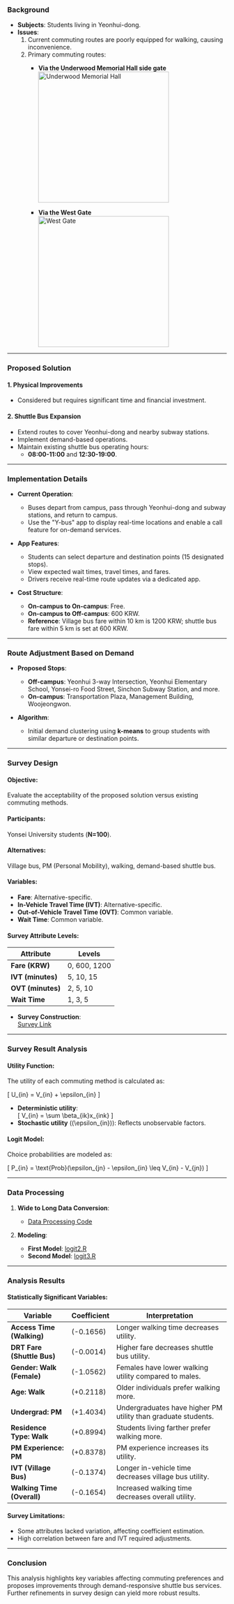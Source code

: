 ### Background

- **Subjects**: Students living in Yeonhui-dong.
- **Issues**:
    1. Current commuting routes are poorly equipped for walking, causing inconvenience.
    2. Primary commuting routes:
        - **Via the Underwood Memorial Hall side gate**  
          <img src="https://my-github-images.s3.us-east-2.amazonaws.com/MobSolution_UnderwoodMemorialHall.png" alt="Underwood Memorial Hall" width="300">

        - **Via the West Gate**  
          <img src="https://my-github-images.s3.us-east-2.amazonaws.com/MobSolution_WestGate.png" alt="West Gate" width="300">

---

### Proposed Solution

#### **1. Physical Improvements**
- Considered but requires significant time and financial investment.

#### **2. Shuttle Bus Expansion**
- Extend routes to cover Yeonhui-dong and nearby subway stations.
- Implement demand-based operations.
- Maintain existing shuttle bus operating hours:
  - **08:00-11:00** and **12:30-19:00**.

---

### Implementation Details

- **Current Operation**:
  - Buses depart from campus, pass through Yeonhui-dong and subway stations, and return to campus.
  - Use the "Y-bus" app to display real-time locations and enable a call feature for on-demand services.
  
- **App Features**:
  - Students can select departure and destination points (15 designated stops).
  - View expected wait times, travel times, and fares.
  - Drivers receive real-time route updates via a dedicated app.

- **Cost Structure**:
  - **On-campus to On-campus**: Free.
  - **On-campus to Off-campus**: 600 KRW.
  - **Reference**: Village bus fare within 10 km is 1200 KRW; shuttle bus fare within 5 km is set at 600 KRW.

---

### Route Adjustment Based on Demand

- **Proposed Stops**:
  - **Off-campus**: Yeonhui 3-way Intersection, Yeonhui Elementary School, Yonsei-ro Food Street, Sinchon Subway Station, and more.
  - **On-campus**: Transportation Plaza, Management Building, Woojeongwon.
  
- **Algorithm**:
  - Initial demand clustering using **k-means** to group students with similar departure or destination points.

---

### Survey Design

#### **Objective**:  
Evaluate the acceptability of the proposed solution versus existing commuting methods.

#### **Participants**:  
Yonsei University students (**N=100**).

#### **Alternatives**:  
Village bus, PM (Personal Mobility), walking, demand-based shuttle bus.

#### **Variables**:
- **Fare**: Alternative-specific.
- **In-Vehicle Travel Time (IVT)**: Alternative-specific.
- **Out-of-Vehicle Travel Time (OVT)**: Common variable.
- **Wait Time**: Common variable.

#### Survey Attribute Levels:

| Attribute       | Levels             |
|------------------|--------------------|
| **Fare (KRW)**   | 0, 600, 1200       |
| **IVT (minutes)**| 5, 10, 15          |
| **OVT (minutes)**| 2, 5, 10           |
| **Wait Time**    | 1, 3, 5            |

- **Survey Construction**:  
  [Survey Link](https://docs.google.com/forms/d/e/1FAIpQLSetR4TBAHV6a4yHwfQBMrosWr2UColrJjDMXSFV8nNagxh5MA/viewform)

---

### Survey Result Analysis

#### **Utility Function**:
The utility of each commuting method is calculated as:

\[
U_{in} = V_{in} + \epsilon_{in}
\]

- **Deterministic utility**:  
  \[
  V_{in} = \sum \beta_{ik}x_{ink}
  \]
- **Stochastic utility** (\(\epsilon_{in}\)): Reflects unobservable factors.

#### **Logit Model**:  
Choice probabilities are modeled as:

\[
P_{in} = \text{Prob}(\epsilon_{jn} - \epsilon_{in} \leq V_{in} - V_{jn})
\]

---

### Data Processing

1. **Wide to Long Data Conversion**:  
   - [Data Processing Code](https://github.com/jineoni/CRP3770/blob/main/data_processing.ipynb)

2. **Modeling**:  
   - **First Model**: [logit2.R](https://github.com/jineoni/CRP3770/blob/main/logit2.R)  
   - **Second Model**: [logit3.R](https://github.com/jineoni/CRP3770/blob/main/logit3.R)

---

### Analysis Results

#### **Statistically Significant Variables**:

| Variable                        | Coefficient    | Interpretation                                                                 |
|---------------------------------|----------------|--------------------------------------------------------------------------------|
| **Access Time (Walking)**       | \(-0.1656\)    | Longer walking time decreases utility.                                         |
| **DRT Fare (Shuttle Bus)**      | \(-0.0014\)    | Higher fare decreases shuttle bus utility.                                     |
| **Gender: Walk (Female)**       | \(-1.0562\)    | Females have lower walking utility compared to males.                          |
| **Age: Walk**                   | \(+0.2118\)    | Older individuals prefer walking more.                                        |
| **Undergrad: PM**               | \(+1.4034\)    | Undergraduates have higher PM utility than graduate students.                 |
| **Residence Type: Walk**        | \(+0.8994\)    | Students living farther prefer walking more.                                   |
| **PM Experience: PM**           | \(+0.8378\)    | PM experience increases its utility.                                           |
| **IVT (Village Bus)**           | \(-0.1374\)    | Longer in-vehicle time decreases village bus utility.                          |
| **Walking Time (Overall)**      | \(-0.1654\)    | Increased walking time decreases overall utility.                              |

#### **Survey Limitations**:
- Some attributes lacked variation, affecting coefficient estimation.
- High correlation between fare and IVT required adjustments.

---

### Conclusion

This analysis highlights key variables affecting commuting preferences and proposes improvements through demand-responsive shuttle bus services. Further refinements in survey design can yield more robust results.
